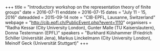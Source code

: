 +++
title = "Introductory workshop on the representation theory of finite groups"
date = 2016-07-11
enddate = 2016-07-15
dates = "July 11 - 15, 2016"
dateadded = 2015-09-14
note = "CIB-EPFL, Lausanne, Switzerland"
webpage = "http://cib.epfl.ch/PublicEvent.php?event=1110"
organisers = "Radha Kessar (City University London), Gunter Malle (TU Kaiserslautern), Donna Testermann (EPFL)"
speakers = "Burkhard Külshammer (Friedrich Schiller Universität Jena), Markus Linckelmann  (City University London), Meinolf Geck (Universität Stuttgart)"
+++
